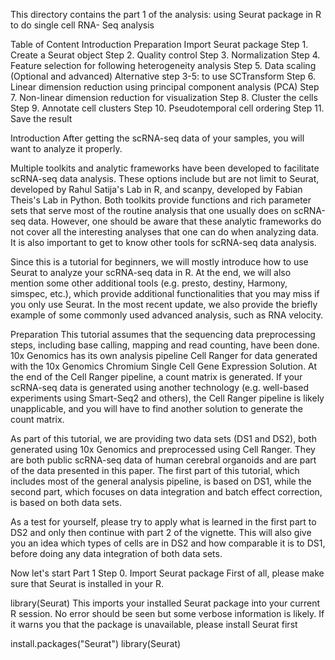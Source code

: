 This directory contains the part 1 of the analysis: using Seurat package in R to do single cell RNA- Seq analysis

Table of Content
Introduction
Preparation
Import Seurat package
Step 1. Create a Seurat object
Step 2. Quality control
Step 3. Normalization
Step 4. Feature selection for following heterogeneity analysis
Step 5. Data scaling
(Optional and advanced) Alternative step 3-5: to use SCTransform
Step 6. Linear dimension reduction using principal component analysis (PCA)
Step 7. Non-linear dimension reduction for visualization
Step 8. Cluster the cells
Step 9. Annotate cell clusters
Step 10. Pseudotemporal cell ordering
Step 11. Save the result


Introduction
After getting the scRNA-seq data of your samples, you will want to analyze it properly.

Multiple toolkits and analytic frameworks have been developed to facilitate scRNA-seq data analysis. These options include but are not limit to Seurat, developed by Rahul Satija's Lab in R, and scanpy, developed by Fabian Theis's Lab in Python. Both toolkits provide functions and rich parameter sets that serve most of the routine analysis that one usually does on scRNA-seq data. However, one should be aware that these analytic frameworks do not cover all the interesting analyses that one can do when analyzing data. It is also important to get to know other tools for scRNA-seq data analysis.

Since this is a tutorial for beginners, we will mostly introduce how to use Seurat to analyze your scRNA-seq data in R. At the end, we will also mention some other additional tools (e.g. presto, destiny, Harmony, simspec, etc.), which provide additional functionalities that you may miss if you only use Seurat. In the most recent update, we also provide the briefly example of some commonly used advanced analysis, such as RNA velocity.

Preparation
This tutorial assumes that the sequencing data preprocessing steps, including base calling, mapping and read counting, have been done. 10x Genomics has its own analysis pipeline Cell Ranger for data generated with the 10x Genomics Chromium Single Cell Gene Expression Solution. At the end of the Cell Ranger pipeline, a count matrix is generated. If your scRNA-seq data is generated using another technology (e.g. well-based experiments using Smart-Seq2 and others), the Cell Ranger pipeline is likely unapplicable, and you will have to find another solution to generate the count matrix.

As part of this tutorial, we are providing two data sets (DS1 and DS2), both generated using 10x Genomics and preprocessed using Cell Ranger. They are both public scRNA-seq data of human cerebral organoids and are part of the data presented in this paper. The first part of this tutorial, which includes most of the general analysis pipeline, is based on DS1, while the second part, which focuses on data integration and batch effect correction, is based on both data sets.

As a test for yourself, please try to apply what is learned in the first part to DS2 and only then continue with part 2 of the vignette. This will also give you an idea which types of cells are in DS2 and how comparable it is to DS1, before doing any data integration of both data sets.

Now let's start Part 1
Step 0. Import Seurat package
First of all, please make sure that Seurat is installed in your R.

library(Seurat)
This imports your installed Seurat package into your current R session. No error should be seen but some verbose information is likely. If it warns you that the package is unavailable, please install Seurat first

install.packages("Seurat")
library(Seurat)
